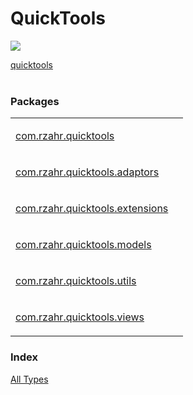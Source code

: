 # QuickTools

[![](https://jitpack.io/v/rzahr/QuickTools.svg)](https://jitpack.io/#rzahr/QuickTools)


<HTML>
<HEAD>
<meta charset="UTF-8">
<link rel="stylesheet" href="../style.css">
</HEAD>
<BODY>
<a href="./index.html">quicktools</a><br/>
<br/>
<h3>Packages</h3>
<table>
<tbody>
<tr>
<td>
<p><a href="documentation/quicktools/com.rzahr.quicktools/index.html">com.rzahr.quicktools</a></p>
</td>
<td>
</td>
</tr>
<tr>
<td>
<p><a href="com.rzahr.quicktools.adaptors/index.html">com.rzahr.quicktools.adaptors</a></p>
</td>
<td>
</td>
</tr>
<tr>
<td>
<p><a href="com.rzahr.quicktools.extensions/index.html">com.rzahr.quicktools.extensions</a></p>
</td>
<td>
</td>
</tr>
<tr>
<td>
<p><a href="com.rzahr.quicktools.models/index.html">com.rzahr.quicktools.models</a></p>
</td>
<td>
</td>
</tr>
<tr>
<td>
<p><a href="com.rzahr.quicktools.utils/index.html">com.rzahr.quicktools.utils</a></p>
</td>
<td>
</td>
</tr>
<tr>
<td>
<p><a href="com.rzahr.quicktools.views/index.html">com.rzahr.quicktools.views</a></p>
</td>
<td>
</td>
</tr>
</tbody>
</table>
<h3>Index</h3>
<a href="alltypes/index.html">All Types</a>
</BODY>
</HTML>

